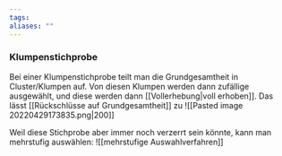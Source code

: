 ```yaml
---
tags:
aliases: ""
---
```


### Klumpenstichprobe

Bei einer Klumpenstichprobe teilt man die Grundgesamtheit in Cluster/Klumpen auf. Von diesen Klumpen werden dann zufällige ausgewählt, und diese werden dann [[Vollerhebung|voll erhoben]].
Das lässt [[Rückschlüsse auf Grundgesamtheit]] zu
![[Pasted image 20220429173835.png|200]]

Weil diese Stichprobe aber immer noch verzerrt sein könnte, kann man mehrstufig auswählen:
![[mehrstufige Auswahlverfahren]]